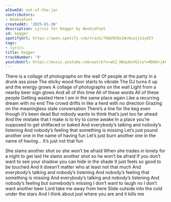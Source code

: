 ```yaml
---
albumId: out-of-the-jar
contributors:
- WookieFoot
createdAt: '2025-01-30'
description: Lyrics for Kegger by WookieFoot
id: kegger
spotifyUrl: https://open.spotify.com/track/79AU9CNz1Wc0uzzjo1y9IY
tags:
- lyrics
title: Kegger
trackNumber: '9'
youtubeUrl: https://music.youtube.com/watch?v=akZ_H6qu8uY&list=RDAOrjA6cttNfONQIe1vu50Cwg
---
```


There is a collage of photographs on the wall
Of people at the party in a drunk ass pose
The sticky wood floor starts to vibrate
The DJ turns it up and the energy grows
A collage of photographs on the wall
Light from a nearby beer sign glows
And all of this time
All of these words
All of these people
Getting wasted
Here I am in the same place again
Like a recurring dream with no end
The crowd drifts in like a herd with no direction
Grazing on the meaningless stale conversation
There’s a line for the keg even though it’s been dead
But nobody wants to think that’s just too far ahead
And the mistake that I make is to try to come awake
In a place you’re supposed to get shitfaced or baked
And everybody’s talking and nobody’s listening
And nobody’s feeling that something is missing
Let’s just pound another one in the name of having fun
Let’s just burn another one in the name of having…
It’s just not that fun

She slams another shot so she won’t be afraid
When she trades in lonely for a night to get laid
He slams another shot so he won’t be afraid
If you don’t want to see your shadow
you can hide in the shade
It just feels so good to be touched
And it doesn’t matter who at least not that much
And everybody’s talking and nobody’s listening
And nobody’s feeling that something is missing
And everybody’s talking and nobody’s listening
And nobody’s feeling but somebody’s missing
I don’t want to laugh no I don’t want another beer
Lord take me away from here
Slide outside into the cold under the stars
And I think about just where you are and it kills me